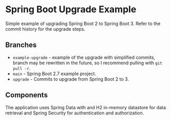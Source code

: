 # Spring Boot Upgrade Example

Simple example of upgrading Spring Boot 2 to Spring Boot 3. Refer to the commit history for the upgrade steps.

## Branches

* `example-upgrade` - example of the upgrade with simplified commits, branch may be rewritten in the future, so I
  recommend pulling with `git pull -r`.
* `main` - Spring Boot 2.7 example project.
* `upgrade` - Commits to upgrade from Spring Boot 2 to 3.

## Components

The application uses Spring Data with and H2 in-memory datastore for data retrieval and Spring Security for
authentication and authorization. 